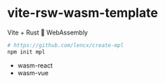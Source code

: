 # vite-rsw-wasm-template

Vite + Rust 💖 WebAssembly

```bash
# https://github.com/lencx/create-mpl
npm init mpl
```

- wasm-react
- wasm-vue
